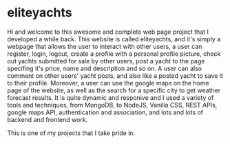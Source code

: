 # eliteyachts

Hi and welcome to this awesome and complete web page project that I developed a while back. This website is called eliteyachts, and it's simply a webpage that allows the user to interact with other users, a user can register, login, logout, create a profile with a personal profile picture, check out yachts submitted for sale by other users, post a yacht to the page specifing it's price, name and description and so on. A user can also comment on other users' yacht posts, and also like a posted yacht to save it to their profile. Moreover, a user can use the google maps on the home page of the website, as well as the search for a specific city to get weather forecast results. It is quite dynamic and responive and I used a variety of tools and techniques, from MongoDB, to NodeJS, Vanilla CSS, REST APIs, google maps API, authentication and association, and lots and lots of backend and frontend work.

This is one of my projects that I take pride in.
